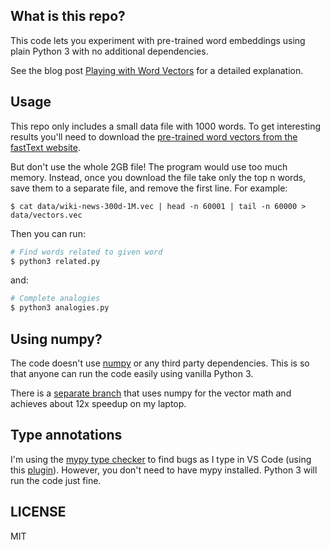 ## What is this repo?

This code lets you experiment with pre-trained word embeddings using plain Python 3 with no additional dependencies.

See the blog post [Playing with Word Vectors](https://coding-time.co/playing-with-word-vectors) for a detailed explanation.

## Usage

This repo only includes a small data file with 1000 words. To get interesting results you'll need to download the [pre-trained word vectors from the fastText website](https://fasttext.cc/docs/en/english-vectors.html).

But don't use the whole 2GB file! The program would use too much memory. Instead, once you download the file take only the top n words, save them to a separate file, and remove the first line. For example:

```
$ cat data/wiki-news-300d-1M.vec | head -n 60001 | tail -n 60000 > data/vectors.vec
```

Then you can run:

```sh
# Find words related to given word
$ python3 related.py
```

and:

```sh
# Complete analogies
$ python3 analogies.py
```

## Using numpy?

The code doesn't use [numpy](http://www.numpy.org/) or any third party dependencies. This is so that anyone can run the code easily using vanilla Python 3.

There is a [separate branch](https://github.com/mkonicek/nlp/tree/numpy) that uses numpy for the vector math and achieves about 12x speedup on my laptop.

## Type annotations

I'm using the [mypy type checker](http://mypy-lang.org/) to find bugs as I type in VS Code (using this [plugin](https://marketplace.visualstudio.com/items?itemName=matangover.mypy)). However, you don't need to have mypy installed. Python 3 will run the code just fine.

## LICENSE

MIT
